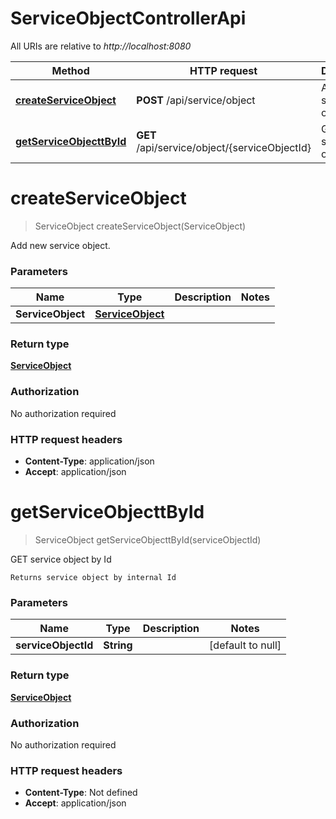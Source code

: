 # ServiceObjectControllerApi

All URIs are relative to *http://localhost:8080*

| Method | HTTP request | Description |
|------------- | ------------- | -------------|
| [**createServiceObject**](ServiceObjectControllerApi.md#createServiceObject) | **POST** /api/service/object | Add new service object. |
| [**getServiceObjecttById**](ServiceObjectControllerApi.md#getServiceObjecttById) | **GET** /api/service/object/{serviceObjectId} | GET service object by Id |


<a name="createServiceObject"></a>
# **createServiceObject**
> ServiceObject createServiceObject(ServiceObject)

Add new service object.

### Parameters

|Name | Type | Description  | Notes |
|------------- | ------------- | ------------- | -------------|
| **ServiceObject** | [**ServiceObject**](../Models/ServiceObject.md)|  | |

### Return type

[**ServiceObject**](../Models/ServiceObject.md)

### Authorization

No authorization required

### HTTP request headers

- **Content-Type**: application/json
- **Accept**: application/json

<a name="getServiceObjecttById"></a>
# **getServiceObjecttById**
> ServiceObject getServiceObjecttById(serviceObjectId)

GET service object by Id

    Returns service object by internal Id

### Parameters

|Name | Type | Description  | Notes |
|------------- | ------------- | ------------- | -------------|
| **serviceObjectId** | **String**|  | [default to null] |

### Return type

[**ServiceObject**](../Models/ServiceObject.md)

### Authorization

No authorization required

### HTTP request headers

- **Content-Type**: Not defined
- **Accept**: application/json

